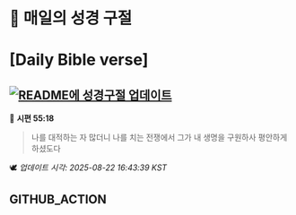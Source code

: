 # 🙏 매일의 성경 구절
# [Daily Bible verse]
## [![README에 성경구절 업데이트](https://github.com/DONGSUKA/first_test/actions/workflows/update-readme-bible.yml/badge.svg)](https://github.com/DONGSUKA/first_test/actions/workflows/update-readme-bible.yml)
<!-- START_BIBLE_VERSE -->
📖 **시편 55:18**
> 나를 대적하는 자 많더니 나를 치는 전쟁에서 그가 내 생명을 구원하사 평안하게 하셨도다

🕊️ _업데이트 시각: 2025-08-22 16:43:39 KST_
  <!-- END_BIBLE_VERSE -->
## GITHUB_ACTION
